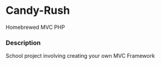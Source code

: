 # Candy-Rush
Homebrewed MVC PHP

### Description

School project involving creating your own MVC Framework
